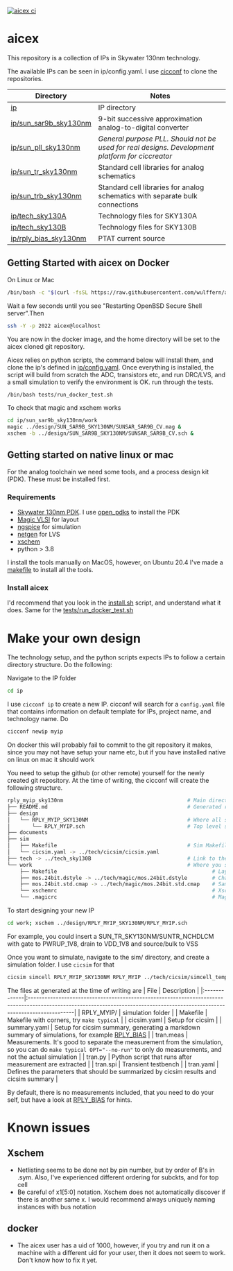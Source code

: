
[![aicex ci](https://github.com/wulffern/aicex/actions/workflows/tests.yaml/badge.svg)](https://github.com/wulffern/aicex/actions/workflows/tests.yaml)

# aicex
This repository is a collection of IPs in Skywater 130nm technology. 

The available IPs can be seen in ip/config.yaml. I use
[cicconf](https://github.com/wulffern/cicconf) to clone the repositories.

| Directory                                      | Notes                                                                                           |
|------------------------------------------------|-------------------------------------------------------------------------------------------------|
| [ip](ip)                                       | IP directory                                                                                    |
| [ip/sun_sar9b_sky130nm](https://github.com/wulffern/sun_sar9b_sky130nm) | 9-bit successive approximation analog-to-digital converter                                      |
| [ip/sun_pll_sky130nm](https://github.com/wulffern/sun_pll_sky130nm)     | *General purpose PLL. Should not be used for real designs. Development platform for ciccreator* |
| [ip/sun_tr_sky130nm](https://github.com/wulffern/sun_tr_sky130nm)       | Standard cell libraries for analog schematics                                                   |
| [ip/sun_trb_sky130nm](https://github.com/wulffern/sun_trb_sky130nm)     | Standard cell libraries for analog schematics with separate bulk connections                    |
| [ip/tech_sky130A](https://github.com/wulffern/tech_sky130A)             | Technology files for SKY130A                                                                    |
| [ip/tech_sky130B](https://github.com/wulffern/tech_sky130B)             | Technology files for SKY130B                                                                    |
| [ip/rply_bias_sky130nm](https://github.com/wulffern/rply_bias_sky130nm)             | PTAT current source                                                                   |


## Getting Started with aicex on Docker

On Linux or Mac

``` sh
/bin/bash -c "$(curl -fsSL https://raw.githubusercontent.com/wulffern/aicex/main/install.sh)"
```

Wait a few seconds until you see "Restarting OpenBSD Secure Shell server".Then

``` sh
ssh -Y -p 2022 aicex@localhost
```

You are now in the docker image, and the home directory will be set to the aicex cloned git repository.

Aicex relies on python scripts, the command below will install them, and clone the ip's defined in [ip/config.yaml](ip/config.yaml). Once everything is installed, the script will build from scratch the ADC, transistors etc, and run DRC/LVS, and a small simulation to verify the environment is OK.
run through the tests.
``` sh
/bin/bash tests/run_docker_test.sh
```

To check that magic and xschem works

``` sh
cd ip/sun_sar9b_sky130nm/work 
magic ../design/SUN_SAR9B_SKY130NM/SUNSAR_SAR9B_CV.mag &
xschem -b ../design/SUN_SAR9B_SKY130NM/SUNSAR_SAR9B_CV.sch &
```

## Getting started on native linux or mac

For the analog toolchain we need some tools, and a process design kit (PDK). These must be installed first.

### Requirements

- [Skywater 130nm PDK](https://github.com/google/skywater-pdk). I use [open_pdks](https://github.com/RTimothyEdwards/open_pdks) to install the PDK
- [Magic VLSI](https://github.com/RTimothyEdwards/magic) for layout
- [ngspice](https://git.code.sf.net/p/ngspice/ngspice) for simulation 
- [netgen](https://github.com/RTimothyEdwards/netgen.git) for LVS
- [xschem]()
- python > 3.8

I install the tools manually on MacOS, however, on Ubuntu 20.4 I've made a
[makefile](https://github.com/wulffern/eda) to install all the tools.

### Install aicex

I'd recommend that you look in the [install.sh](install.sh) script, and understand what it does. Same for the [tests/run_docker_test.sh](tests/run_docker_test.sh)

# Make your own design

The technology setup, and the python scripts expects IPs to follow a certain directory structure. Do the following:

Navigate to the IP folder

```sh
cd ip
```
I use `cicconf ip` to create a new IP. cicconf will search for a `config.yaml` file that contains information on default template for IPs, project name, and technology name. Do

```sh
cicconf newip myip
```

On docker this will probably fail to commit to the git repository it makes, since you may not have setup your name etc, but if you have installed native on linux on mac it should work

You need to setup the github (or other remote) yourself for the newly created git repository. At the time of writing, the cicconf will create the following structure.

```sh
rply_myip_sky130nm                                        # Main directory
├── README.md                                             # Generated readme
├── design
│   └── RPLY_MYIP_SKY130NM                                # Where all scripts expect the schematics, symbols and layout of the IP to be
│       └── RPLY_MYIP.sch                                 # Top level schematic
├── documents                                     
├── sim
│   ├── Makefile                                          # Sim Makefile, links to the default simulation makefile in the technology
│   └── cicsim.yaml -> ../tech/cicsim/cicsim.yaml
├── tech -> ../tech_sky130B                               # Link to the PDK setup
└── work                                                  # Where you should start xschem, and magic from
    ├── Makefile                                                  # Layout makefile, usually has gds, cdl, lvs, drc make commands
    ├── mos.24bit.dstyle -> ../tech/magic/mos.24bit.dstyle        # Change the default colors of Magic
    ├── mos.24bit.std.cmap -> ../tech/magic/mos.24bit.std.cmap    # Same as above
    └── xschemrc                                                  # Xschem setup file
    └── .magicrc                                                  # Magic setup file
```

To start designing your new IP

```sh
cd work; xschem ../design/RPLY_MYIP_SKY130NM/RPLY_MYIP.sch
```

For example, you could insert a SUN_TR_SKY130NM/SUNTR_NCHDLCM with gate to PWRUP_1V8, drain to VDD_1V8 and source/bulk to VSS

Once you want to simulate, navigate to the sim/ directory, and create a simulation folder. I use `cicsim` for that

```sh
cicsim simcell RPLY_MYIP_SKY130NM RPLY_MYIP ../tech/cicsim/simcell_template.yaml

```


The files at generated at the time of writing are
| File         | Description                                                                                                                                                                 |
|:-------------|:----------------------------------------------------------------------------------------------------------------------------------------------------------------------------|
| RPLY_MYIP/   | simulation folder                                                                                                                                                           |
|  Makefile     | Makefile with corners, try `make typical`                                                                                                                                   |
|  cicsim.yaml  | Setup for cicsim                                                                                                                                                            |
|  summary.yaml | Setup for cicsim summary, generating a markdown summary of simulations, for example [RPLY_BIAS](https://github.com/wulffern/rply_bias_sky130nm/tree/main/sim/RPLY_BIAS)     |
|  tran.meas    | Measurements. It's good to separate the measurement from the simulation, so you can do `make typical OPT="--no-run"` to only do measurements, and not the actual simulation |
|  tran.py      | Python script that runs after measurement are extracted                                                                                                                     |
|  tran.spi     | Transient testbench                                                                                                                                                         |
|  tran.yaml    | Defines the parameters that should be summarized by cicsim results and cicsim summary                                                                                       |

By default, there is no measurements included, that you need to do your self,
but have a look at
[RPLY_BIAS](https://github.com/wulffern/rply_bias_sky130nm/tree/main/sim/RPLY_BIAS)
for hints.


# Known issues

## Xschem
* Netlisting seems to be done not by pin number, but by order of B's in .sym.
  Also, I've experienced different ordering for subckts, and for top cell
* Be careful of x1[5:0] notation. Xschem does not automatically discover if
  there is another same x<nr>. I would recommend always uniquely naming
  instances with bus notation 

## docker
* The aicex user has a uid of 1000, however, if you try and run it on a machine
  with a different uid for your user, then it does not seem to work. Don't know
  how to fix it yet.
